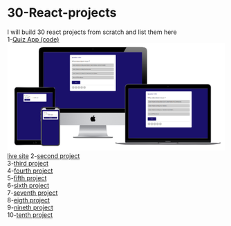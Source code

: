 # 30-React-projects

I will build 30 react projects from scratch
and list them  here<br/> 
1-[Quiz App (code)](https://github.com/hafsahussein/react-quiz-app)<br/>
![Quiz App](img/quiz-app.png)
[live site](https://quizzappp.netlify.app)
2-[second project]()<br/>
3-[third project]()<br/>
4-[fourth project]()<br/>
5-[fifth project]()<br/>
6-[sixth project]()<br/>
7-[seventh project]()<br/>
8-[eigth project]()<br/>
9-[nineth project]()<br/>
10-[tenth project]()<br/>
